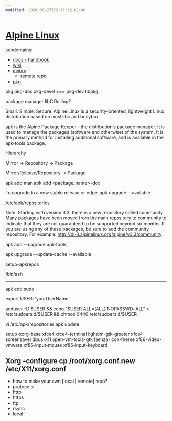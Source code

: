 ```yaml
---
modified: 2020-06-27T23:37:32+02:00
---
```


[Alpine Linux](https://alpinelinux.org)
=======================================


subdomains:
- [docs - handbook](https://docs.alpinelinux.org)
- [wiki](https://wiki.alpinelinux.org)
- [miirirs](https://mirrors.alpinelinux.org/) 
	- [remote repo](http://dl-cdn.alpinelinux.org/)
- [pkg](https://pkgs.alpinelinux.org/)

pkg
pkg-doc
pkg-devel === pkg-dev
libpkg


package manager
libC
Rolling?


Small. Simple. Secure.
Alpine Linux is a security-oriented, lightweight Linux distribution based on musl libc and busybox.



apk is the Alpine Package Keeper - the distribution’s package manager. It is used to manage the packages (software and otherwise) of the system. It is the primary method for installing additional software, and is available in the apk-tools package.

Hierarchy

Mirror -> Repository -> Package

Mirror/Release/Repository -> Package

apk add man
apk add <package_name>-doc


To upgrade to a new stable release or edge: apk upgrade --available



/etc/apk/repositories


Note: Starting with version 3.3, there is a new repository called community. Many packages have been moved from the main repository to community to indicate that they are not guaranteed to be supported beyond six months. If you are using any of these packages, be sure to add the community repository. For example: http://dl-3.alpinelinux.org/alpine/v3.3/community




apk add --upgrade apk-tools

apk upgrade --update-cache --available

setup-apkrepos




/bin/ash

-----------------------------------------------------------------------------------------------------------------------------------------
apk add sudo

export USER='yourUserName'

adduser -D $USER && echo "$USER ALL=(ALL) NOPASSWD: ALL" > /etc/sudoers.d/$USER && chmod 0440 /etc/sudoers.d/$USER

vi /etc/apk/repositories
apk update


setup-xorg-base xfce4 xfce4-terminal lightdm-gtk-greeter xfce4-screensaver dbus-x11 open-vm-tools-gtk faenza-icon-theme xf86-video-vmware xf86-input-mouse xf86-input-keyboard

Xorg -configure
cp /root/xorg.conf.new /etc/X11/xorg.conf
-------------------------------------------------------------------------------------------------------------------------------------------
- how to make your own [local | remote] repo?
- protocols:
- http
- https
- ftp
- rsync
- local
